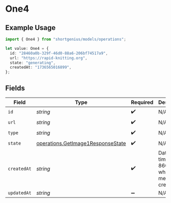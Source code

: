 # One4

## Example Usage

```typescript
import { One4 } from "shortgenius/models/operations";

let value: One4 = {
  id: "28460a0b-329f-46d0-88a6-206bf74517a9",
  url: "https://rapid-knitting.org",
  state: "generating",
  createdAt: "1736565016899",
};
```

## Fields

| Field                                                                                  | Type                                                                                   | Required                                                                               | Description                                                                            |
| -------------------------------------------------------------------------------------- | -------------------------------------------------------------------------------------- | -------------------------------------------------------------------------------------- | -------------------------------------------------------------------------------------- |
| `id`                                                                                   | *string*                                                                               | :heavy_check_mark:                                                                     | N/A                                                                                    |
| `url`                                                                                  | *string*                                                                               | :heavy_check_mark:                                                                     | N/A                                                                                    |
| `type`                                                                                 | *string*                                                                               | :heavy_check_mark:                                                                     | N/A                                                                                    |
| `state`                                                                                | [operations.GetImage1ResponseState](../../models/operations/getimage1responsestate.md) | :heavy_check_mark:                                                                     | N/A                                                                                    |
| `createdAt`                                                                            | *string*                                                                               | :heavy_check_mark:                                                                     | Date and time (ISO 8601) when the media was created.                                   |
| `updatedAt`                                                                            | *string*                                                                               | :heavy_minus_sign:                                                                     | N/A                                                                                    |